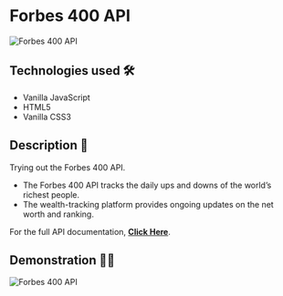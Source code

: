 # Forbes 400 API

<img src="https://i.imgur.com/UJvLEKE.png" alt="Forbes 400 API">

## Technologies used 🛠️
* Vanilla JavaScript
* HTML5
* Vanilla CSS3

## Description 📝
Trying out the Forbes 400 API.
- The Forbes 400 API tracks the daily ups and downs of the world’s richest people.
- The wealth-tracking platform provides ongoing updates on the net worth and ranking.

For the full API documentation, <strong><a href="https://github.com/jesseokeya/Forbes400">Click Here</a></strong>.

## Demonstration 🤹‍♂️
<img src="https://s4.gifyu.com/images/ezgif-3-338141caf59e.gif" alt="Forbes 400 API">
